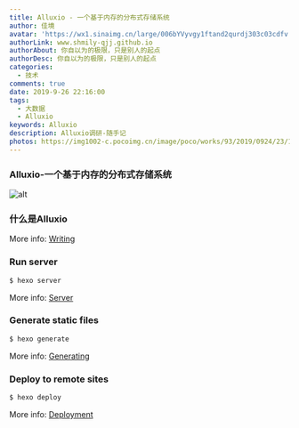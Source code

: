 ```yaml
---
title: Alluxio - 一个基于内存的分布式存储系统
author: 佳境
avatar: 'https://wx1.sinaimg.cn/large/006bYVyvgy1ftand2qurdj303c03cdfv.jpg'
authorLink: www.shmily-qjj.github.io
authorAbout: 你自以为的极限，只是别人的起点
authorDesc: 你自以为的极限，只是别人的起点
categories:
  - 技术
comments: true  
date: 2019-9-26 22:16:00
tags:
  - 大数据
  - Alluxio
keywords: Alluxio
description: Alluxio调研-随手记
photos: https://img1002-c.pocoimg.cn/image/poco/works/93/2019/0924/23/15693373275900626_201174771_H800.png
---
```

### Alluxio-一个基于内存的分布式存储系统  
![alt](https://vi2.xiu123.cn/live/2019/09/24/22/1002v1569336488318656852_b.jpg)   
### 什么是Alluxio


More info: [Writing](https://hexo.io/docs/writing.html)

### Run server

``` bash
$ hexo server
```

More info: [Server](https://hexo.io/docs/server.html)

### Generate static files

``` bash
$ hexo generate
```

More info: [Generating](https://hexo.io/docs/generating.html)

### Deploy to remote sites

``` bash
$ hexo deploy
```

More info: [Deployment](https://hexo.io/docs/deployment.html)